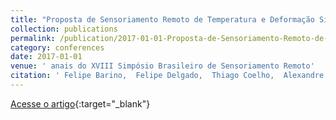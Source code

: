 ```yaml
---
title: "Proposta de Sensoriamento Remoto de Temperatura e Deformação Simultaneamente via Fibra Óptica"
collection: publications
permalink: /publication/2017-01-01-Proposta-de-Sensoriamento-Remoto-de-Temperatura-e-Deformao-Simultaneamente-via-Fibra-ptica
category: conferences
date: 2017-01-01
venue: ' anais do XVIII Simpósio Brasileiro de Sensoriamento Remoto'
citation: ' Felipe Barino,  Felipe Delgado,  Thiago Coelho,  Alexandre Santos, &quot;Proposta de Sensoriamento Remoto de Temperatura e Deformação Simultaneamente via Fibra Óptica.&quot;  anais do XVIII Simpósio Brasileiro de Sensoriamento Remoto, 2017.'
---
```

[Acesse o artigo](http://marte2.sid.inpe.br/col/sid.inpe.br/marte2/2017/10.27.13.48.39/doc/thisInformationItemHomePage.html){:target="_blank"}
